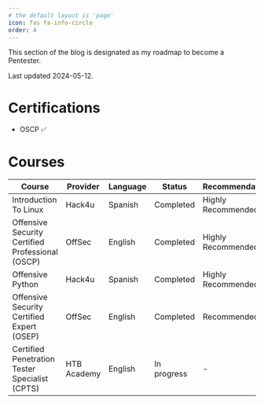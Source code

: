 ```yaml
---
# the default layout is 'page'
icon: fas fa-info-circle
order: 4
---
```

This section of the blog is designated as my roadmap to become a Pentester.

Last updated 2024-05-12.

# Certifications

* OSCP ✅

# Courses 

|    Course    | Provider | Language | Status | Recommendation |
|--------------|----------|----------|--------|----------------|
| Introduction To Linux | Hack4u | Spanish | Completed  | Highly Recommended |
| Offensive Security Certified Professional (OSCP) | OffSec | English | Completed  | Highly Recommended |
| Offensive Python | Hack4u | Spanish | Completed  | Highly Recommended |
| Offensive Security Certified Expert (OSEP) | OffSec | English | Completed  | Recommended |
| Certified Penetration Tester Specialist (CPTS) | HTB Academy | English | In progress  | - |

